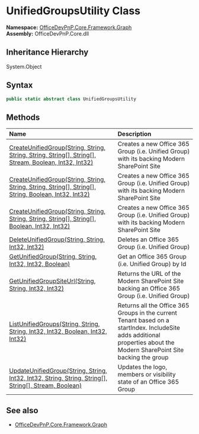 # UnifiedGroupsUtility Class
  

**Namespace:** [OfficeDevPnP.Core.Framework.Graph](OfficeDevPnP.Core.Framework.Graph.md)  
**Assembly:** OfficeDevPnP.Core.dll  
## Inheritance Hierarchy
System.Object  
## Syntax
```C#
public static abstract class UnifiedGroupsUtility
```
## Methods
|**Name**|**Description**|
|:-----|:-----|
| [CreateUnifiedGroup(String, String, String, String, String[], String[], Stream, Boolean, Int32, Int32)](OfficeDevPnP.Core.Framework.Graph.UnifiedGroupsUtility.b7d1c0ab.md) | Creates a new Office 365 Group (i.e. Unified Group) with its backing Modern SharePoint Site
| [CreateUnifiedGroup(String, String, String, String, String[], String[], String, Boolean, Int32, Int32)](OfficeDevPnP.Core.Framework.Graph.UnifiedGroupsUtility.dbfbcad3.md) | Creates a new Office 365 Group (i.e. Unified Group) with its backing Modern SharePoint Site
| [CreateUnifiedGroup(String, String, String, String, String[], String[], Boolean, Int32, Int32)](OfficeDevPnP.Core.Framework.Graph.UnifiedGroupsUtility.7a185259.md) | Creates a new Office 365 Group (i.e. Unified Group) with its backing Modern SharePoint Site
| [DeleteUnifiedGroup(String, String, Int32, Int32)](OfficeDevPnP.Core.Framework.Graph.UnifiedGroupsUtility.b26ade5f.md) | Deletes an Office 365 Group (i.e. Unified Group)
| [GetUnifiedGroup(String, String, Int32, Int32, Boolean)](OfficeDevPnP.Core.Framework.Graph.UnifiedGroupsUtility.560ed01d.md) | Get an Office 365 Group (i.e. Unified Group) by Id
| [GetUnifiedGroupSiteUrl(String, String, Int32, Int32)](OfficeDevPnP.Core.Framework.Graph.UnifiedGroupsUtility.d858cbd7.md) | Returns the URL of the Modern SharePoint Site backing an Office 365 Group (i.e. Unified Group)
| [ListUnifiedGroups(String, String, String, Int32, Int32, Boolean, Int32, Int32)](OfficeDevPnP.Core.Framework.Graph.UnifiedGroupsUtility.58f3feae.md) | Returns all the Office 365 Groups in the current Tenant based on a startIndex. IncludeSite adds additional properties about the Modern SharePoint Site backing the group
| [UpdateUnifiedGroup(String, String, Int32, Int32, String, String, String[], String[], Stream, Boolean)](OfficeDevPnP.Core.Framework.Graph.UnifiedGroupsUtility.b016bc60.md) | Updates the logo, members or visibility state of an Office 365 Group
## See also
- [OfficeDevPnP.Core.Framework.Graph](OfficeDevPnP.Core.Framework.Graph.md)
